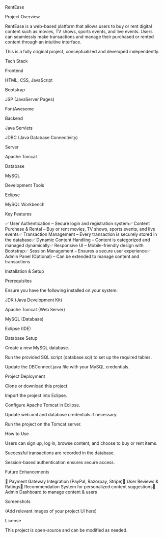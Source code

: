 RentEase

Project Overview

RentEase is a web-based platform that allows users to buy or rent digital content such as movies, TV shows, sports events, and live events. Users can seamlessly make transactions and manage their purchased or rented content through an intuitive interface.

This is a fully original project, conceptualized and developed independently.

Tech Stack

Frontend

HTML, CSS, JavaScript

Bootstrap

JSP (JavaServer Pages)

FontAwesome

Backend

Java Servlets

JDBC (Java Database Connectivity)

Server

Apache Tomcat

Database

MySQL

Development Tools

Eclipse

MySQL Workbench

Key Features

✅ User Authentication – Secure login and registration system✅ Content Purchase & Rental – Buy or rent movies, TV shows, sports events, and live events✅ Transaction Management – Every transaction is securely stored in the database✅ Dynamic Content Handling – Content is categorized and managed dynamically✅ Responsive UI – Mobile-friendly design with Bootstrap✅ Session Management – Ensures a secure user experience✅ Admin Panel (Optional) – Can be extended to manage content and transactions

Installation & Setup

Prerequisites

Ensure you have the following installed on your system:

JDK (Java Development Kit)

Apache Tomcat (Web Server)

MySQL (Database)

Eclipse (IDE)

Database Setup

Create a new MySQL database.

Run the provided SQL script (database.sql) to set up the required tables.

Update the DBConnect.java file with your MySQL credentials.

Project Deployment

Clone or download this project.

Import the project into Eclipse.

Configure Apache Tomcat in Eclipse.

Update web.xml and database credentials if necessary.

Run the project on the Tomcat server.

How to Use

Users can sign up, log in, browse content, and choose to buy or rent items.

Successful transactions are recorded in the database.

Session-based authentication ensures secure access.

Future Enhancements

🔹 Payment Gateway Integration (PayPal, Razorpay, Stripe)🔹 User Reviews & Ratings🔹 Recommendation System for personalized content suggestions🔹 Admin Dashboard to manage content & users

Screenshots

(Add relevant images of your project UI here)

License

This project is open-source and can be modified as needed.

